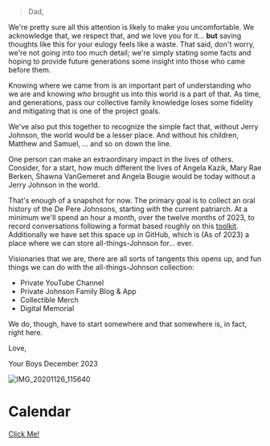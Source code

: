 

> Dad, 

We're pretty sure all this attention is likely to make you uncomfortable. We acknowledge that, we respect that, and we love you for it... **but** saving thoughts like this for your eulogy feels like a waste. That said, don't worry, we're not going into too much detail; we're simply stating some facts and hoping to provide future generations some insight into those who came before them. 

Knowing where we came from is an important part of understanding who we are and knowing _who_ brought us into this world is a part of that. As time, and generations, pass our collective family knowledge loses some fidelity and mitigating that is one of the project goals.


We've also put this together to recognize the simple fact that, without Jerry Johnson, the world would be a lesser place. And without his children, Matthew and Samuel, ... and so on down the line.

One person can make an extraordinary impact in the lives of others. Consider, for a start, how much different the lives of Angela Kazik, Mary Rae Berken, Shawna VanGemeret and Angela Bougie would be today without a Jerry Johnson in the world.

That's enough of a snapshot for now. The primary goal is to collect an oral history of the De Pere Johnsons, starting with the current patriarch. At a minimum we'll spend an hour a month, over the twelve months of 2023, to record conversations following a format based roughly on this [toolkit](https://recollectionwisconsin.org/the-toolkit-recording-oral-histories). Additionally we have set this space up in GitHub, which is (As of 2023) a place where we can store all-things-Johnson for... ever.


Visionaries that we are, there are all sorts of tangents this opens up, and fun things we can do with the all-things-Johnson collection:

- Private YouTube Channel
- Private Johnson Family Blog & App
- Collectible Merch
- Digital Memorial

We do, though, have to start somewhere and that somewhere is, in fact, right here. 

Love,  

Your Boys
December 2023  


![IMG_20201126_115640](https://user-images.githubusercontent.com/1066200/209448265-22cba93d-e97e-47a6-959d-5bdbfb75e0ac.jpg)  

# Calendar 
[ Click Me! ](https://calendar.google.com/calendar/u/0?cid=NTkxZDRmNWZmNDYyNzFiMDQxN2Y5ZjgzZmNlN2Y2ZTYzM2IwZDI1NDUwZDEzNTNjMTRlMmY1OGUxMDQwODRkNEBncm91cC5jYWxlbmRhci5nb29nbGUuY29t)
